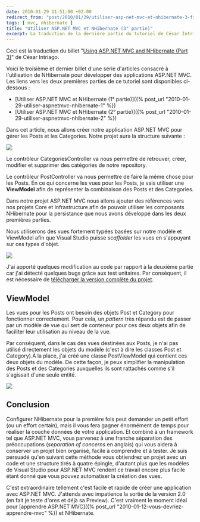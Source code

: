 ```yaml
---
date: 2010-01-29 11:51:00 +02:00
redirect_from: "post/2010/01/29/utiliser-asp-net-mvc-et-nhibernate-3-fin"
tags: [ mvc, nhibernate ]
title: "Utiliser ASP.NET MVC et NHibernate (3° partie)"
excerpt: La traduction de la dernière partie du tutoriel de César Intriago sur ASP.NET MVC et NHibernate qui entre dans le vif du sujet en développant la gestion des billets et des catégories.
---
```


<div class="encart">

Ceci est la traduction du billet "[Using ASP.NET MVC and NHibernate (Part 3)](http://forerunnerg34.wordpress.com/2009/11/05/using-asp-net-mvc-and-nhibernate-part-3-final/)" de César Intriago.

</div>

Voici le troisième et dernier billet d'une série d'articles consacré à
l'utilisation de NHibernate pour développer des applications ASP.NET MVC. Les
liens vers les deux premières parties de ce tutoriel sont disponibles
ci-dessous :

* [Utiliser ASP.NET MVC et NHibernate (1° partie)]({% post_url "2010-01-29-utiliser-aspnetmvc-nhibernate-1" %})
* [Utiliser ASP.NET MVC et NHibernate (2° partie)]({% post_url "2010-01-29-utiliser-aspnetmvc-nhibernate-2" %})

Dans cet article, nous allons créer notre application ASP.NET MVC pour gérer
les Posts et les Categories. Notre projet aura la structure suivante :

![](http://forerunnerg34.files.wordpress.com/2009/11/image.png)

Le contrôleur CategoriesController va nous permettre de retrouver, créer,
modifier et supprimer des catégories de notre repository.

Le contrôleur PostController va nous permettre de faire la même chose pour
les Posts. En ce qui concerne les vues pour les Posts, je vais utiliser une
**ViewModel** afin de représenter la combinaison des Posts et des
Categories.

Dans notre projet ASP.NET MVC nous allons ajouter des références vers nos
projets Core et Infrastructure afin de pouvoir utiliser les composants
NHibernate pour la persistance que nous avons développé dans les deux premières
parties.

Nous utiliserons des vues fortement typées basées sur notre modèle et
ViewModel afin que Visual Studio puisse *scaffolder* les vues en
s'appuyant sur ces types d'objet.

![](http://forerunnerg34.files.wordpress.com/2009/11/newview.jpg)

J'ai apporté quelques modification au code par rapport à la deuxième partie
car j'ai détecté quelques bugs grâce aux test unitaires. Par conséquent, il est
nécessaire de [télécharger la version complète du projet](http://go2.wordpress.com/?id=725X1342&amp;site=forerunnerg34.wordpress.com&amp;url=http://cid-926d6677262767bd.skydrive.live.com/self.aspx/ForerunnerG34/NHibernate101%20Final.zip).

## ViewModel

Les vues pour les Posts ont besoin des objets Post et Category pour
fonctionner correctement. Pour cela, un *pattern* très répandu est de
passer par un modèle de vue qui sert de conteneur pour ces deux objets afin de
faciliter leur utilisation au niveau de la vue.

Par conséquent, dans le cas des vues destinées aux Posts, je n'ai pas
utilisé directement les objets du modèle (c'est à dire les classes Post et
Category).À la place, j'ai créé une classe PostViewModel qui contient ces deux
objets du modèle. De cette façon, je peux simplifier la manipulation des Posts
et des Categories auxquelles ils sont rattachés comme s'il s'agissait d'une
seule entité.

![](http://forerunnerg34.files.wordpress.com/2009/11/image1.png)

## Conclusion

Configurer NHibernate pour la première fois peut demander un petit effort
(ou un effort certain), mais il vous fera gagner énormément de temps pour
réaliser la couche données de votre application. Et combiné à un framework tel
que ASP.NET MVC, vous parvenez à une franche séparation des préoccupations
(*separation of concerns* en anglais) qui vous aidera à conserver un
projet bien organisé, facile à comprendre et à tester. Je suis persuadé qu'en
suivant cette méthode vous obtiendrez un projet avec un code et une structure
tirés à quatre épingle, d'autant plus que les modèles de Visual Studio pour
ASP.NET MVC rendent ce travail encore plus facile étant donné que vous pouvez
automatiser la création des vues.

C'est extraordinaire tellement c'est facile et rapide de créer une
application avec ASP.NET MVC. J'attends avec impatience la sortie de la version
2.0 (en fait je teste d'ores et déjà sa Preview). C'est vraiment le moment
idéal pour [apprendre ASP.NET MVC]({% post_url "2010-01-12-vous-devriez-apprendre-mvc" %}) et NHibernate.
